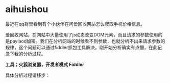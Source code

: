 # aihuishou

最近在qq群里看到有个小伙伴在问爱回收网站怎么爬取手机价格信息。
    
爱回收网站，在网站中大量使用了js动态改变DOM元素，而且请求的参数使用的是paylaod加密。我们在分析网站的时候看不到参数，也就分析不出来请求参数的规律，这个问题可以通过fiddler抓包工具解决。刚开始分析确实有点懵，在此记录下我的分析过程。
   
**工具；火狐浏览器，开发者模式 Fiddler**

具体分析过程请移步：
